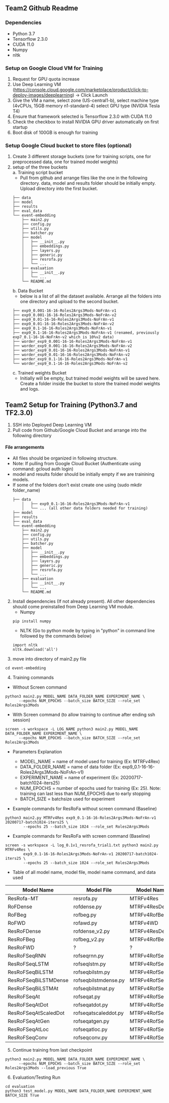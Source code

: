 ## Team2 Github Readme

### Dependencies
- Python 3.7
- Tensorflow 2.3.0
- CUDA 11.0
- Numpy
- nltk

### Setup on Google Cloud VM for Training
1. Request for GPU quota increase
2. Use Deep Learning VM (https://console.cloud.google.com/marketplace/product/click-to-deploy-images/deeplearning) -> Click Launch
3. Give the VM a name, select zone (US-central1-b), select machine type (4vCPUs, 15GB memory n1-standard-4) select GPU type (NVIDIA Tesla T4)
4. Ensure that framework selected is Tensorflow 2.3.0 with CUDA 11.0
5. Check the checkbox to install NVIDIA GPU driver automatically on first startup
6. Boot disk of 100GB is enough for training

### Setup Google Cloud bucket to store files (optional)
1. Create 3 different storage buckets (one for training scripts, one for preprocessed data, one for trained model weights)
2. setup of the three buckets <br/>
    a. Training script bucket
    - Pull from github and arrange files like the one in the following directory. data, model and results folder should be initially empty. Upload directory into the first bucket.
    ```
    ├── data
    ├── model
    ├── results
    ├── eval_data
    └── event-embedding
        ├── main2.py
        ├── config.py
        ├── utils.py
        ├── batcher.py
        ├── model
        │   ├── __init__.py
        │   ├── embeddings.py
        │   ├── layers.py
        │   ├── generic.py
        │   ├── resrofa.py
        │   └── ...
        ├── evaluation
        │   ├── __init__.py
        │   └── ...
        └── README.md
    ```    
    b. Data Bucket
    - below is a list of all the dataset available. Arrange all the folders into one directory and upload to the second bucket.
    ```
    ├── exp9_0.001-16-16-Roles2Args3Mods-NoFrAn-v1
    ├── exp9_0.001-16-16-Roles2Args3Mods-NoFrAn-v2
    ├── exp9_0.01-16-16-Roles2Args3Mods-NoFrAn-v1
    ├── exp9_0.01-16-16-Roles2Args3Mods-NoFrAn-v2
    ├── exp9_0.1-16-16-Roles2Args3Mods-NoFrAn-v1
    ├── exp9_0.1-16-16-Roles2Args3Mods-NoFrAn-v1 (renamed, previously exp7_0.1-16-16-NoFrAn-v2 which is 10%v2 data)
    ├── worder_exp9_0.001-16-16-Roles2Args3Mods-NoFrAn-v1
    ├── worder_exp9_0.001-16-16-Roles2Args3Mods-NoFrAn-v2
    ├── worder_exp9_0.01-16-16-Roles2Args3Mods-NoFrAn-v1
    ├── worder_exp9_0.01-16-16-Roles2Args3Mods-NoFrAn-v2
    ├── worder_exp9_0.1-16-16-Roles2Args3Mods-NoFrAn-v1
    └── worder_exp9_0.1-16-16-Roles2Args3Mods-NoFrAn-v2  
    ```
    c. Trained weights Bucket
    - Initially will be empty, but trained model weights will be saved here. Create a folder inside the bucket to store the trained model weights and logs.


## Team2 Setup for Training (Python3.7 and TF2.3.0)
1. SSH into Deployed Deep Learning VM
2. Pull code from Github/Google Cloud Bucket and arrange into the following directory
#### File arrangements
* All files should be organized in following structure.
* Note: If pulling from Google Cloud Bucket (Authenticate using command: gcloud auth login)
* model and results folder should be initially empty if we are trainining models. 
* If some of the folders don't exist create one using (sudo mkdir folder_name)
    ```
    ├── data
        │   ├── exp9_0.1-16-16-Roles2Args3Mods-NoFrAn-v1
        │   └── ... (all other data folders needed for training) 
    ├── model
    ├── results
    ├── eval_data
    └── event-embedding
        ├── main2.py
        ├── config.py
        ├── utils.py
        ├── batcher.py
        ├── model
        │   ├── __init__.py
        │   ├── embeddings.py
        │   ├── layers.py
        │   ├── generic.py
        │   ├── resrofa.py
        │   └── ...
        ├── evaluation
        │   ├── __init__.py
        │   └── ...
        └── README.md
    ```
2. Install dependencies (If not already present). All other dependencies should come preinstalled from Deep Learning VM module.
    - Numpy
    ```
    pip install numpy
    ```
    - NLTK (Go to python mode by typing in "python" in command line followed by the commands below)
    ```
    import nltk
    nltk.download('all')
    ```
4. move into directory of main2.py file
```
cd event-embedding
```
4. Training commands
- Without Screen command
```
python3 main2.py MODEL_NAME DATA_FOLDER_NAME EXPERIMENT_NAME \
      --epochs NUM_EPOCHS --batch_size BATCH_SIZE --role_set Roles2Args3Mods
```
- With Screen command (to allow training to continue after ending ssh session)
```
screen -s workspace -L LOG_NAME python3 main2.py MODEL_NAME DATA_FOLDER_NAME EXPERIMENT_NAME \
      --epochs NUM_EPOCHS --batch_size BATCH_SIZE --role_set Roles2Args3Mods
```
- Parameters Explanation
    - MODEL_NAME = name of model used for training (Ex: MTRFv4Rex)
    - DATA_FOLDER_NAME = name of data folder (Ex: exp9_0.1-16-16-Roles2Args3Mods-NoFrAn-v1)
    - EXPERIMENT_NAME = name of experiment (Ex: 20200717-batch1024-iters25)
    - NUM_EPOCHS = number of epochs used for training (Ex: 25). Note: training can last less than NUM_EPOCHS due to early stopping
    - BATCH_SIZE = batchsize used for experiment
    
- Example commands for ResRoFa without screen command (Baseline)
```
python3 main2.py MTRFv4Res exp9_0.1-16-16-Roles2Args3Mods-NoFrAn-v1 20200717-batch1024-iters25 \
        --epochs 25 --batch_size 1024 --role_set Roles2Args3Mods
```
- Example commands for ResRoFa with screen command (Baseline)
```
screen -s workspace -L log_0.1v1_resrofa_trial1.txt python3 main2.py MTRFv4Res \ 
        exp9_0.1-16-16-Roles2Args3Mods-NoFrAn-v1 20200717-batch1024-iters25 \
        --epochs 25 --batch_size 1024 --role_set Roles2Args3Mods
```
- Table of all model name, model file, model name command, and data used

| Model Name | Model File | Model Name Command | Data Used |
| ------------- | ------------- | ------------- | ------------- | 
| ResRofa-MT  | resrofa.py  | MTRFv4Res  | exp9...  |
| RoFDense  | rofdense.py  | MTRFv4ResDense  | exp9...  |
| RoFBeg  | rofbeg.py  | MTRFv4RofBeg  | exp9...  |
| RoFWD  | rofawd.py  | MTRFv4WD  | exp9...  |
| ResRoFDense  | rofdense_v2.py  | MTRFv4ResDense_v2  | exp9...  |
| ResRoFBeg  | rofbeg_v2.py  | MTRFv4RofBeg_v2  | exp9...  |
| ResRoFWD  | ?  | ?  | exp9...  |
| ResRoFSeqRNN  | rofseqrnn.py  | MTRFv4RofSeqRNN | worder_exp9...  |
| ResRoFSeqLSTM  | rofseqlstm.py  | MTRFv4RofSeqLSTM | worder_exp9...  |
| ResRoFSeqBiLSTM  | rofseqbilstm.py  | MTRFv4RofSeqBiLSTM | worder_exp9...  |
| ResRoFSeqBiLSTMDense  | rofseqbilstmdense.py  | MTRFv4RofSeqBiLSTMDense | worder_exp9...  |
| ResRoFSeqBiLSTMAt  | rofseqbilstmat.py  | MTRFv4RofSeqBiLSTMAt | worder_exp9...  |
| ResRoFSeqAt  | rofseqat.py  | MTRFv4RofSeqAt | worder_exp9...  |
| ResRoFSeqAtDot  | rofseqatdot.py  | MTRFv4RofSeqAtDot | worder_exp9...  |
| ResRoFSeqAtScaledDot  | rofseqatscaleddot.py  | MTRFv4RofSeqAtScaledDot | worder_exp9...  |
| ResRoFSeqAtGen  | rofseqatgen.py  | MTRFv4RofSeqAtGen | worder_exp9...  |
| ResRoFSeqAtLoc  | rofseqatloc.py  | MTRFv4RofSeqAtLoc | worder_exp9...  |
| ResRoFSeqConv  | rofseqconv.py  | MTRFv4RofSeqConv | worder_exp9...  |

5. Continue training from last checkpoint
```
python3 main2.py MODEL_NAME DATA_FOLDER_NAME EXPERIMENT_NAME \
      --epochs NUM_EPOCHS --batch_size BATCH_SIZE --role_set Roles2Args3Mods --load_previous True
```
6. Evaluation/Testing Run
```
cd evaluation
python3 test_model.py MODEL_NAME DATA_FOLDER_NAME EXPERIMENT_NAME BATCH_SIZE True
```
